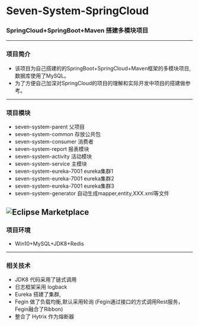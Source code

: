 # Seven-System-SpringCloud
###  SpringCloud+SpringBoot+Maven 搭建多模块项目 

***
### 项目简介
-   该项目为自己搭建的的SpringBoot+SpringCloud+Maven框架的多模块项目,数据库使用了MySQL。
-   为了方便自己加深对SpringCloud的项目的理解和实际开发中项目的搭建做参考。
    
---

### 项目模块
-   seven-system-parent 父项目
-   seven-system-common 存放公共包
-   seven-system-consumer 消费者
-   seven-system-report 报表模块
-   seven-system-activity 活动模块
-   seven-system-service 主模块
-   seven-system-eureka-7001 eureka集群1
-   seven-system-eureka-7001 eureka集群2
-   seven-system-eureka-7001 eureka集群3
-   seven-system-generator 自动生成mapper,entity,XXX.xml等文件

![Eclipse Marketplace](https://img.shields.io/eclipse-marketplace/dt/6.svg)
---
### 项目环境
-   Win10+MySQL+JDK8+Redis

---

### 相关技术
- JDK8 代码采用了链式调用 
- 日志框架采用 logback
- Eureka 搭建了集群,
- Fegin 做了负载均衡,默认采用轮询 (Fegin通过接口的方式调用Rest服务，Fegin融合了Ribbon)
- 整合了 Hytrix 作为熔断器

